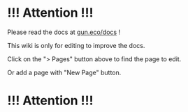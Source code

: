 # !!! Attention !!!

Please read the docs at [gun.eco/docs](https://gun.eco/docs) !

This wiki is only for editing to improve the docs.

Click on the "> Pages" button above to find the page to edit.

Or add a page with "New Page" button.

# !!! Attention !!!
